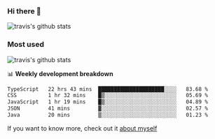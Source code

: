 ### Hi there 👋

<!--
**HondryTravis/HondryTravis** is a ✨ _special_ ✨ repository because its `README.md` (this file) appears on your GitHub profile.

Here are some ideas to get you started:

- 🔭 I’m currently working on ...
- 🌱 I’m currently learning ...
- 👯 I’m looking to collaborate on ...
- 🤔 I’m looking for help with ...
- 💬 Ask me about ...
- 📫 How to reach me: ...
- 😄 Pronouns: ...
- ⚡ Fun fact: ...
-->

![travis's github stats](https://github-readme-stats.vercel.app/api?username=HondryTravis&hide=stars)
### Most used
![travis's github stats](https://github-readme-stats.anuraghazra1.vercel.app/api/top-langs/?username=HondryTravis&layout=compact&hide_title=true)

📊 **Weekly development breakdown**

<!--START_SECTION:waka-->

```txt
TypeScript   22 hrs 43 mins  █████████████████████░░░░   83.68 %
CSS          1 hr 32 mins    █▒░░░░░░░░░░░░░░░░░░░░░░░   05.69 %
JavaScript   1 hr 19 mins    █▒░░░░░░░░░░░░░░░░░░░░░░░   04.89 %
JSON         41 mins         ▓░░░░░░░░░░░░░░░░░░░░░░░░   02.57 %
Java         20 mins         ▒░░░░░░░░░░░░░░░░░░░░░░░░   01.23 %
```

<!--END_SECTION:waka-->

If you want to know more, check out it [about myself](https://hondrytravis.github.io/)

